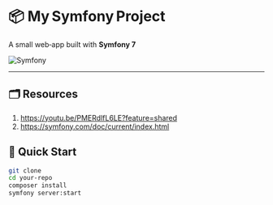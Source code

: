 # 📦 My Symfony Project

A small web‑app built with **Symfony 7** 

![Symfony](https://img.shields.io/badge/Symfony-7.x-black?logo=symfony)

---

## 🗂️ Resources
1.  https://youtu.be/PMERdlfL6LE?feature=shared
2.  https://symfony.com/doc/current/index.html


## 🚀 Quick Start
```bash
git clone 
cd your‑repo  
composer install  
symfony server:start
